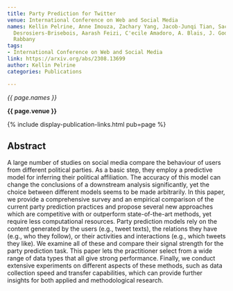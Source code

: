```yaml
---
title: Party Prediction for Twitter
venue: International Conference on Web and Social Media
names: Kellin Pelrine, Anne Imouza, Zachary Yang, Jacob-Junqi Tian, Sacha L'evy, Gabrielle
  Desrosiers-Brisebois, Aarash Feizi, C'ecile Amadoro, A. Blais, J. Godbout, Reihaneh
  Rabbany
tags:
- International Conference on Web and Social Media
link: https://arxiv.org/abs/2308.13699
author: Kellin Pelrine
categories: Publications

---
```


*{{ page.names }}*

**{{ page.venue }}**

{% include display-publication-links.html pub=page %}

## Abstract

A large number of studies on social media compare the behaviour of users from different political parties. As a basic step, they employ a predictive model for inferring their political affiliation. The accuracy of this model can change the conclusions of a downstream analysis significantly, yet the choice between different models seems to be made arbitrarily. In this paper, we provide a comprehensive survey and an empirical comparison of the current party prediction practices and propose several new approaches which are competitive with or outperform state-of-the-art methods, yet require less computational resources. Party prediction models rely on the content generated by the users (e.g., tweet texts), the relations they have (e.g., who they follow), or their activities and interactions (e.g., which tweets they like). We examine all of these and compare their signal strength for the party prediction task. This paper lets the practitioner select from a wide range of data types that all give strong performance. Finally, we conduct extensive experiments on different aspects of these methods, such as data collection speed and transfer capabilities, which can provide further insights for both applied and methodological research.